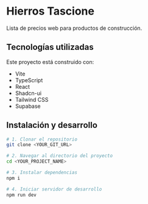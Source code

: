 # Hierros Tascione

Lista de precios web para productos de construcción.

## Tecnologías utilizadas

Este proyecto está construido con:

- Vite
- TypeScript
- React
- Shadcn-ui
- Tailwind CSS
- Supabase

## Instalación y desarrollo

```sh
# 1. Clonar el repositorio
git clone <YOUR_GIT_URL>

# 2. Navegar al directorio del proyecto
cd <YOUR_PROJECT_NAME>

# 3. Instalar dependencias
npm i

# 4. Iniciar servidor de desarrollo
npm run dev
```
